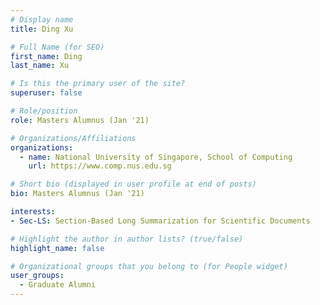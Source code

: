 ```yaml
---
# Display name
title: Ding Xu

# Full Name (for SEO) 
first_name: Ding
last_name: Xu

# Is this the primary user of the site?
superuser: false

# Role/position
role: Masters Alumnus (Jan '21)

# Organizations/Affiliations
organizations:
  - name: National University of Singapore, School of Computing
    url: https://www.comp.nus.edu.sg

# Short bio (displayed in user profile at end of posts)
bio: Masters Alumnus (Jan '21)

interests:
- Sec-LS: Section-Based Long Summarization for Scientific Documents

# Highlight the author in author lists? (true/false)
highlight_name: false

# Organizational groups that you belong to (for People widget)
user_groups:
  - Graduate Alumni
---
```

